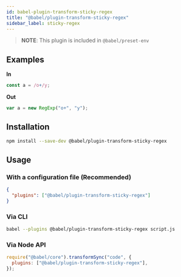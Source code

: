 ```yaml
---
id: babel-plugin-transform-sticky-regex
title: "@babel/plugin-transform-sticky-regex"
sidebar_label: sticky-regex
---
```


> **NOTE**: This plugin is included in `@babel/preset-env`

## Examples

**In**

```javascript
const a = /o+/y;
```

**Out**

```javascript
var a = new RegExp("o+", "y");
```

## Installation

```sh
npm install --save-dev @babel/plugin-transform-sticky-regex
```

## Usage

### With a configuration file (Recommended)

```json
{
  "plugins": ["@babel/plugin-transform-sticky-regex"]
}
```

### Via CLI

```sh
babel --plugins @babel/plugin-transform-sticky-regex script.js
```

### Via Node API

```javascript
require("@babel/core").transformSync("code", {
  plugins: ["@babel/plugin-transform-sticky-regex"],
});
```
